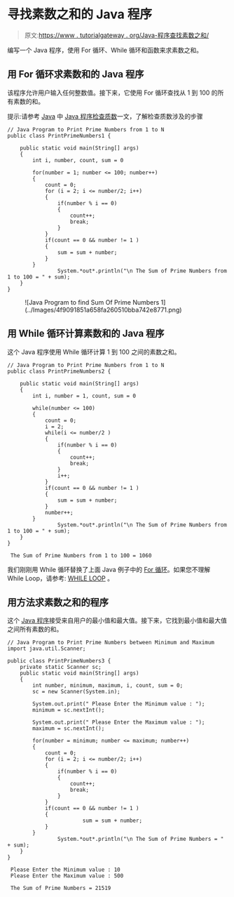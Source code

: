 # 寻找素数之和的 Java 程序

> 原文:[https://www . tutorialgateway . org/Java-程序查找素数之和/](https://www.tutorialgateway.org/java-program-to-find-sum-of-prime-numbers/)

编写一个 Java 程序，使用 For 循环、While 循环和函数来求素数之和。

## 用 For 循环求素数和的 Java 程序

该程序允许用户输入任何整数值。接下来，它使用 For 循环查找从 1 到 100 的所有素数的和。

提示:请参考 [Java](https://www.tutorialgateway.org/java-tutorial/) 中 [Java 程序检查质数](https://www.tutorialgateway.org/java-program-to-check-prime-number/)一文，了解检查质数涉及的步骤

```
// Java Program to Print Prime Numbers from 1 to N
public class PrintPrimeNumbers1 {

	public static void main(String[] args) 
	{
		int i, number, count, sum = 0 

		for(number = 1; number <= 100; number++)
		{
			count = 0;
		    for (i = 2; i <= number/2; i++)
		    {
		    	if(number % i == 0)
		    	{
		    		count++;
		    		break;
		    	}
		    }
		    if(count == 0 && number != 1 )
		    {
		    	sum = sum + number;
		    }  
		}
                System.*out*.println("\n The Sum of Prime Numbers from 1 to 100 = " + sum);
	}
}
```

<figure class="wp-block-image">![Java Program to find Sum Of Prime Numbers 1](../Images/4f9091851a658fa260510bba742e8771.png)</figure>

## 用 While 循环计算素数和的 Java 程序

这个 Java 程序使用 While 循环计算 1 到 100 之间的素数之和。

```
// Java Program to Print Prime Numbers from 1 to N
public class PrintPrimeNumbers2 {

	public static void main(String[] args) 
	{
		int i, number = 1, count, sum = 0

		while(number <= 100)
		{
			count = 0;
			i = 2;
		    while(i <= number/2 )
		    {
		    	if(number % i == 0)
		    	{
		    		count++;
		    		break;
		    	}
		    	i++;
		    }
		    if(count == 0 && number != 1 )
		    {
		    	sum = sum + number;
		    }
		    number++;
		}
                System.*out*.println("\n The Sum of Prime Numbers from 1 to 100 = " + sum);
	}
}
```

```
 The Sum of Prime Numbers from 1 to 100 = 1060
```

我们刚刚用 While 循环替换了上面 Java 例子中的 [For 循环](https://www.tutorialgateway.org/java-for-loop/)。如果您不理解 While Loop，请参考: [WHILE LOOP](https://www.tutorialgateway.org/java-while-loop/ "C While Loop") 。

## 用方法求素数之和的程序

这个 [Java 程序](https://www.tutorialgateway.org/learn-java-programs/)接受来自用户的最小值和最大值。接下来，它找到最小值和最大值之间所有素数的和。

```
// Java Program to Print Prime Numbers between Minimum and Maximum
import java.util.Scanner;

public class PrintPrimeNumbers3 {
	private static Scanner sc;
	public static void main(String[] args) 
	{
		int number, minimum, maximum, i, count, sum = 0; 
		sc = new Scanner(System.in);

		System.out.print(" Please Enter the Minimum value : ");
		minimum = sc.nextInt();	

		System.out.print(" Please Enter the Maximum value : ");
		maximum = sc.nextInt();	

		for(number = minimum; number <= maximum; number++)
		{
			count = 0;
		    for (i = 2; i <= number/2; i++)
		    {
		    	if(number % i == 0)
		    	{
		    		count++;
		    		break;
		    	}
		    }
		    if(count == 0 && number != 1 )
		    {
                        sum = sum + number;
		    }  
		}
                System.*out*.println("\n The Sum of Prime Numbers = " + sum);
	}
}
```

```
 Please Enter the Minimum value : 10
 Please Enter the Maximum value : 500

 The Sum of Prime Numbers = 21519
```